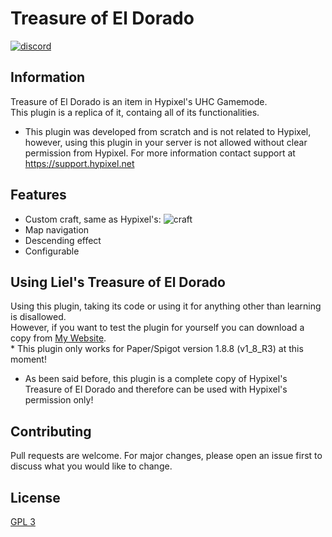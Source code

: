 # Treasure of El Dorado

[<img alt="discord" src="https://lielamar.com/plugins/github_discord.png" size=1.5>](https://discord.gg/NzgBrqR)
<br>

## Information
Treasure of El Dorado is an item in Hypixel's UHC Gamemode.
<br>This plugin is a replica of it, containg all of its functionalities.

* This plugin was developed from scratch and is not related to Hypixel, however, using this plugin in your server is not allowed without clear permission from Hypixel.
For more information contact support at https://support.hypixel.net

## Features
* Custom craft, same as Hypixel's: <img alt="craft" src="http://lielamar.com/plugins/TreasureOfElDorado/craft.png" size=1.5>
* Map navigation
* Descending effect
* Configurable

## Using Liel's Treasure of El Dorado
Using this plugin, taking its code or using it for anything other than learning is disallowed.
<br>However, if you want to test the plugin for yourself you can download a copy from [My Website](http://lielamar.com/plugins/TreasureOfElDorado/TreasureOfElDorado.jar).
<br>* This plugin only works for Paper/Spigot version 1.8.8 (v1_8_R3) at this moment!

* As been said before, this plugin is a complete copy of Hypixel's Treasure of El Dorado and therefore can be used with Hypixel's permission only!

## Contributing
Pull requests are welcome. For major changes, please open an issue first to discuss what you would like to change.

## License
[GPL 3](https://choosealicense.com/licenses/agpl-3.0/)
